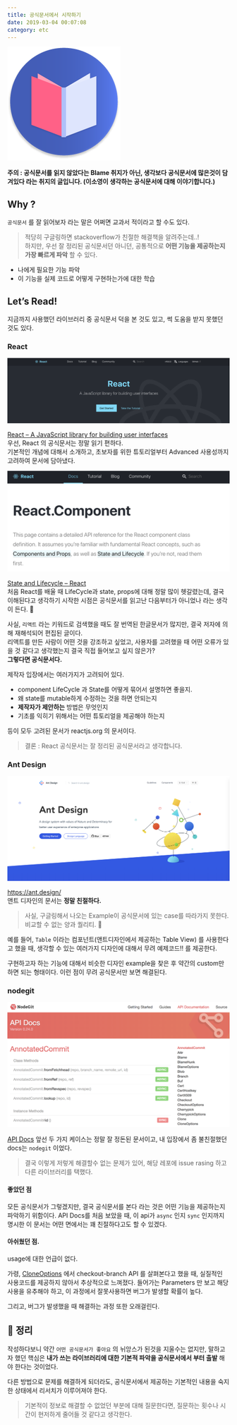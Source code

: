 ```yaml
---
title: 공식문서에서 시작하기
date: 2019-03-04 00:07:08
category: etc
---
```


![image-thumbnail](./images/image-0.png)

**주의 : 공식문서를 읽지 않았다는 Blame 취지가 아닌, 생각보다 공식문서에 많은것이 담겨있다 라는 취지의 글입니다. (이소영이 생각하는 공식문서에 대해 이야기합니다.)**

## Why ?

`공식문서` 를 잘 읽어보자 라는 말은 어쩌면 교과서 적이라고 할 수도 있다.

> 적당히 구글링하면 stackoverflow가 친절한 해결책을 알려주는데..!  
> 하지만, 우선 잘 정리된 공식문서던 아니던, 공통적으로 **어떤 기능을 제공하는지 가장 빠르게 파악** 할 수 있다.

- 나에게 필요한 기능 파악
- 이 기능을 실제 코드로 어떻게 구현하는가에 대한 학습

## Let’s Read!

지금까지 사용했던 라이브러리 중 공식문서 덕을 본 것도 있고, 썩 도움을 받지 못했던 것도 있다.

### React

![image-react](./images/image-1.png)

[React – A JavaScript library for building user interfaces](https://reactjs.org/)  
우선, React 의 공식문서는 정말 읽기 편하다.  
기본적인 개념에 대해서 소개하고, 초보자를 위한 튜토리얼부터 Advanced 사용성까지 고려하여 문서에 담아냈다.

![image-react2](./images/image-3.png)

[State and Lifecycle – React](https://reactjs.org/docs/state-and-lifecycle.html)  
처음 React를 배울 때 LifeCycle과 state, props에 대해 정말 많이 헷갈렸는데, 결국 이해된다고 생각하기 시작한 시점은 공식문서를 읽고난 다음부터가 아니었나 라는 생각이 든다. 🤔

사실, `리액트` 라는 키워드로 검색했을 때도 잘 번역된 한글문서가 많지만, 결국 저자에 의해 재해석되어 편집된 글이다.  
리액트를 만든 사람이 어떤 것을 강조하고 싶었고, 사용자를 고려했을 때 어떤 오류가 있을 것 같다고 생각했는지 결국 직접 들어보고 싶지 않은가?  
**그렇다면 공식문서다.**

제작자 입장에서는 여러가지가 고려되어 있다.

- component LifeCycle 과 State를 어떻게 묶어서 설명하면 좋을지.
- 왜 state를 mutable하게 수정하는 것을 하면 안되는지
- **제작자가 제안하는** 방법은 무엇인지
- 기초를 익히기 위해서는 어떤 튜토리얼을 제공해야 하는지

등이 모두 고려된 문서가 reactjs.org 의 문서이다.

> 결론 : React 공식문서는 잘 정리된 공식문서라고 생각합니다.

### Ant Design

![image-antd](./images/image-2.png)

https://ant.design/  
앤트 디자인의 문서는 **정말 친절하다.**

> 사실, 구글링해서 나오는 Example이 공식문서에 있는 case를 따라가지 못한다.  
> 비교할 수 없는 양과 퀄리티. 🤔

예를 들어, `Table` 이라는 컴포넌트(앤트디자인에서 제공하는 Table View) 를 사용한다고 했을 때, 생각할 수 있는 여러가지 디자인에 대해서 무려 예제코드!! 를 제공한다.

구현하고자 하는 기능에 대해서 비슷한 디자인 example을 찾은 후 약간의 custom만 하면 되는 형태이다.
이런 점이 무려 공식문서만 보면 해결된다.

### nodegit

![image-nodegit](./images/image-4.png)

[API Docs](https://www.nodegit.org/api/)
앞선 두 가지 케이스는 정말 잘 정돈된 문서이고, 내 입장에서 좀 불친절했던 docs는 `nodegit` 이었다.

> 결국 이렇게 저렇게 해결할수 없는 문제가 있어, 해당 레포에 issue rasing 하고 다른 라이브러리를 택했다.

#### 좋았던 점

모든 공식문서가 그렇겠지만, 결국 공식문서를 본다 라는 것은 어떤 기능을 제공하는지 파악하기 위함이다.
API Docs를 처음 보았을 때, 이 api가 `async` 인지 `sync` 인지까지 명시한 이 문서는 어떤 면에서는 꽤 친절하다고도 할 수 있겠다.

#### 아쉬웠던 점.

usage에 대한 언급이 없다.

가령, [CloneOptions](https://www.nodegit.org/api/clone_options/#checkoutBranch) 에서 checkout-branch API 를 살펴본다고 했을 때, 실질적인 사용코드를 제공하지 않아서 추상적으로 느껴졌다.
들어가는 Parameters 만 보고 해당 사용을 유추해야 하고, 이 과정에서 잘못사용하면 버그가 발생할 확률이 높다.

그리고, 버그가 발생했을 때 해결하는 과정 또한 오래걸린다.

## 🚕 정리

작성하다보니 약간 `어떤 공식문서가 좋아요` 의 뉘앙스가 된것을 지울수는 없지만,
말하고자 했던 핵심은 **내가 쓰는 라이브러리에 대한 기본적 파악을 공식문서에서 부터 출발** 해야 한다는 것이었다.

다른 방법으로 문제를 해결하게 되더라도, 공식문서에서 제공하는 기본적인 내용을 숙지한 상태에서 리서치가 이루어져야 한다.

> 기본적이 정보로 해결할 수 없었던 부분에 대해 질문한다면, 질문하는 횟수나 시간이 현저하게 줄어들 것 같다고 생각한다.
